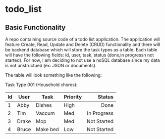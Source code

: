 # todo_list 

## Basic Functionality 

A repo containing source code of a todo list application. The application 
will feature Create, Read, Update and Delete (CRUD) functionality and there
will be backend database which will store the task types as a table. Each table will have the following fields: id, user, task, status (done,in progressn not started). For now, I am deciding to not use a noSQL database since my data is not unstructued (ex:
JSON or documents).  


The table will look something like the following: 

Task Type 001 (Household chores): 

| Id |  User            |   Task     | Priority | Status      |
|:-- | ---------------- | --------   | -------  | ----------: |
|  1 | Abby             |   Dishes   |  High    | Done        |
|  2 | Tim              |   Vaccum   |  Med     | In Progress |
|  3 | Drake            |   Mop      |    Med   | Not Started |
|  4 | Bruce            |   Make bed |   Low    | Not Started |